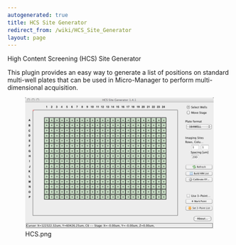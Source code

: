 ```yaml
---
autogenerated: true
title: HCS Site Generator
redirect_from: /wiki/HCS_Site_Generator
layout: page
---
```


High Content Screening (HCS) Site Generator

This plugin provides an easy way to generate a list of positions on
standard multi-well plates that can be used in Micro-Manager to perform
multi-dimensional acquisition.

<figure>
<img src="media/HCS.png" title="HCS.png" width="650" alt="HCS.png" /><figcaption aria-hidden="true">HCS.png</figcaption>
</figure>

